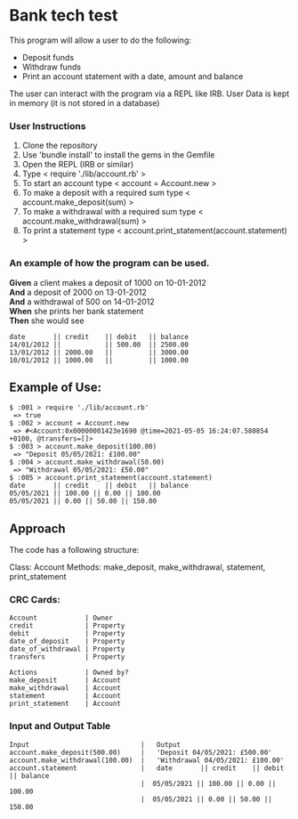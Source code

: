 # Bank tech test

This program will allow a user to do the following:

* Deposit funds
* Withdraw funds
* Print an account statement with a date, amount and balance

The user can interact with the program via a REPL like IRB.
User Data is kept in memory (it is not stored in a database)

### User Instructions

1. Clone the repository
2. Use 'bundle install' to install the gems in the Gemfile
3. Open the REPL (IRB or similar)
4. Type < require './lib/account.rb' >
5. To start an account type < account = Account.new >
6. To make a deposit with a required sum type < account.make_deposit(sum) >
7. To make a withdrawal with a required sum type < account.make_withdrawal(sum) >
8. To print a statement type < account.print_statement(account.statement) >



### An example of how the program can be used.

**Given** a client makes a deposit of 1000 on 10-01-2012  
**And** a deposit of 2000 on 13-01-2012  
**And** a withdrawal of 500 on 14-01-2012  
**When** she prints her bank statement  
**Then** she would see

```
date       || credit    || debit   || balance
14/01/2012 ||           || 500.00  || 2500.00
13/01/2012 || 2000.00   ||         || 3000.00
10/01/2012 || 1000.00   ||         || 1000.00
```


## Example of Use:
```
$ :001 > require './lib/account.rb'
 => true 
$ :002 > account = Account.new
 => #<Account:0x00000001423e1690 @time=2021-05-05 16:24:07.580854 +0100, @transfers=[]> 
$ :003 > account.make_deposit(100.00)
 => "Deposit 05/05/2021: £100.00" 
$ :004 > account.make_withdrawal(50.00)
 => "Withdrawal 05/05/2021: £50.00" 
$ :005 > account.print_statement(account.statement)
date       || credit    || debit   || balance
05/05/2021 || 100.00 || 0.00 || 100.00 
05/05/2021 || 0.00 || 50.00 || 150.00 
```

## Approach

The code has a following structure:

Class: Account
Methods: make_deposit, make_withdrawal, statement, print_statement

### CRC Cards:
```
Account            | Owner
credit	           | Property
debit              | Property
date_of_deposit	   | Property
date_of_withdrawal | Property
transfers     	   | Property
```
```
Actions            | Owned by?	
make_deposit       | Account
make_withdrawal    | Account
statement          | Account
print_statement    | Account
```
### Input and Output Table
```
Input                            |   Output
account.make_deposit(500.00)     |   'Deposit 04/05/2021: £500.00'
account.make_withdrawal(100.00)  |   'Withdrawal 04/05/2021: £100.00'
account.statement                |   date       || credit    || debit   || balance
                                 |  05/05/2021 || 100.00 || 0.00 || 100.00 
                                 |  05/05/2021 || 0.00 || 50.00 || 150.00
```